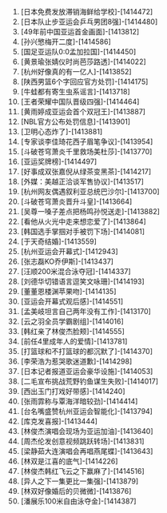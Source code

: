 
1. [日本免费发放滞销海鲜给学校]-[1414472]
1. [日本队止步亚运会乒乓男团8强]-[1414480]
1. [49年前中国亚运首金画面]-[1413812]
1. [孙兴慜梅开二度]-[1414586]
1. [国足亚运队0:0孟加拉国]-[1414450]
1. [黄景瑜张婧仪时尚芭莎路透]-[1414022]
1. [杭州好像真的有一亿人]-[1413852]
1. [陕西男篮6个字回应官方处罚]-[1414175]
1. [牛蛙都有寄生虫系谣言]-[1413718]
1. [王者荣耀中国队晋级四强]-[1414464]
1. [黄雨婷成亚运会首个双冠王]-[1413887]
1. [NBL官方公布处罚信息]-[1413901]
1. [卫明心态炸了]-[1413881]
1. [专家谈李佳琦花西子眉笔争议]-[1413954]
1. [斗破苍穹萧炎千里救场美杜莎]-[1413770]
1. [亚运奖牌榜]-[1414497]
1. [好事成双张嘉倪从绿茶变黑茶]-[1414217]
1. [外媒：美越正洽谈军售协议]-[1413517]
1. [杭州网友偶遇叙利亚总统巴沙尔]-[1413700]
1. [斗破苍穹萧炎晋升斗皇]-[1413664]
1. [吴尊一嗓子差点把杨鸣孙悦送走]-[1413882]
1. [看他从火光中走来想恋爱了]-[1413864]
1. [韩国选手掌掴对手被罚下场]-[1414081]
1. [于天奇结婚]-[1413559]
1. [杭州亚运会开幕式]-[1412943]
1. [张志磊KO乔伊斯]-[1413437]
1. [汪顺200米混合泳夺冠]-[1414337]
1. [刘德华切错语言逗笑文咏珊]-[1414193]
1. [董董恩楼渊苹果吻]-[1414135]
1. [亚运会开幕式观后感]-[1414551]
1. [孟美岐坦言自己两年没有工作]-[1413170]
1. [云之羽全员学霸剧组]-[1414016]
1. [韩红亲了林俊杰脸颊]-[1414555]
1. [前任4里成年人的爱情]-[1413781]
1. [打篮球和不打篮球的都沉默了]-[1414370]
1. [李荣浩为惹哭歌迷道歉]-[1414298]
1. [日本记者报道亚运会豪华设施]-[1414053]
1. [二毛宣布挑战荒野钓鱼谋生失败]-[1414017]
1. [西出玉门打戏好带感]-[1414240]
1. [张雨霏称与覃海洋暗较劲]-[1414414]
1. [台名嘴盛赞杭州亚运会智能化]-[1413794]
1. [库克发喜报]-[1413444]
1. [林俊杰演唱会现场为亚运加油]-[1413640]
1. [周杰伦发创意视频跳跃转场]-[1413831]
1. [梁静茹大连演唱会再唱燕尾蝶]-[1413643]
1. [林双是江喜的底气]-[1414226]
1. [林俊杰韩红飞云之下赢麻了]-[1414516]
1. [异人之下一集更比一集强]-[1413879]
1. [林双好像婚后的贝微微]-[1413876]
1. [潘展乐100米自由泳夺金]-[1414387]